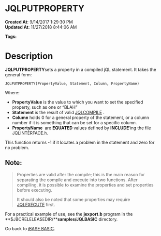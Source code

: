 # JQLPUTPROPERTY

**Created At:** 9/14/2017 1:29:30 PM  
**Updated At:** 11/27/2018 8:44:06 AM  

**Tags:**
<badge text='record handling' vertical='middle' />
<badge text='query language' vertical='middle' />
<badge text='jql' vertical='middle' />

# Description

**JQLPUTPROPERTY**sets a property in a compiled jQL statement. It takes the general form:

```
JQLPUTPROPERTY(PropertyValue, Statement, Column, PropertyName)
```

Where:

- **PropertyValue** is the value to which you want to set the specified property, such as one or “BLAH”
- **Statement** is the result of valid [JQLCOMPILE](276773-5-jqlcompile) .
- **Column** holds 0 for a general property of the statement, or a column number if it is something that can be set for a specific column.
- **PropertyName**  are **EQUATED** values defined by **INCLUDE**’ing the file JQLINTERFACE.h.


This function returns -1 if it locates a problem in the statement and zero for no problem.

## Note: 


> Properties are valid after the compile; this is the main reason for separating the compile and execute into two functions. After compiling, it is possible to examine the properties and set properties before executing.
> 
> It should also be noted that some properties may require [JQLEXECUTE](276783-jqlexecute) first.


For a practical example of use, see the **jexport.b** program in the **$JBCRELELEASEDIR/****samples/JQLBASIC** directory.

Go back to [jBASE BASIC](263498-jbase-basic).
